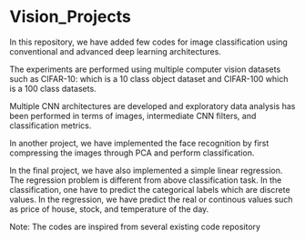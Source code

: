 # Vision_Projects
In this repository, we have added few codes for image classification using conventional and advanced deep learning architectures. 

The experiments are performed using multiple computer vision datasets such as CIFAR-10: which is a 10 class object dataset and CIFAR-100 which is a 100 class datasets. 

Multiple CNN architectures are developed and exploratory data analysis has been performed in terms of images, intermediate CNN filters, and classification metrics. 

In another project, we have implemented the face recognition by first compressing the images through PCA and perform classification.

In the final project, we have also implemented a simple linear regression. The regression problem is different from above classification task. In the classification, one have to predict the categorical labels which are discrete values. In the regression, we have predict the real or continous values such as price of house, stock, and temperature of the day.

Note: The codes are inspired from several existing code repository
